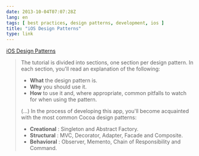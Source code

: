 ```yaml
---
date: 2013-10-04T07:07:28Z
lang: en
tags: [ best practices, design patterns, development, ios ]
title: "iOS Design Patterns"
type: link
---
```


[iOS Design
Patterns](http://www.raywenderlich.com/46988/ios-design-patterns?utm_source=iOS%20Dev%20Weekly&utm_campaign=iOS_Dev_Weekly_Issue_110&utm_medium=email)

> The tutorial is divided into sections, one section per design pattern.
> In each section, you'll read an explanation of the following:
>
> -   **What** the design pattern is.
> -   **Why** you should use it.
> -   **How** to use it and, where appropriate, common pitfalls to watch
>     for when using the pattern.
>
> (...) In the process of developing this app, you'll become acquainted
> with the most common Cocoa design patterns:
>
> -   **Creational** : Singleton and Abstract Factory.
> -   **Structural** : MVC, Decorator, Adapter, Facade and Composite.
> -   **Behavioral** : Observer, Memento, Chain of Responsibility and
>     Command.


